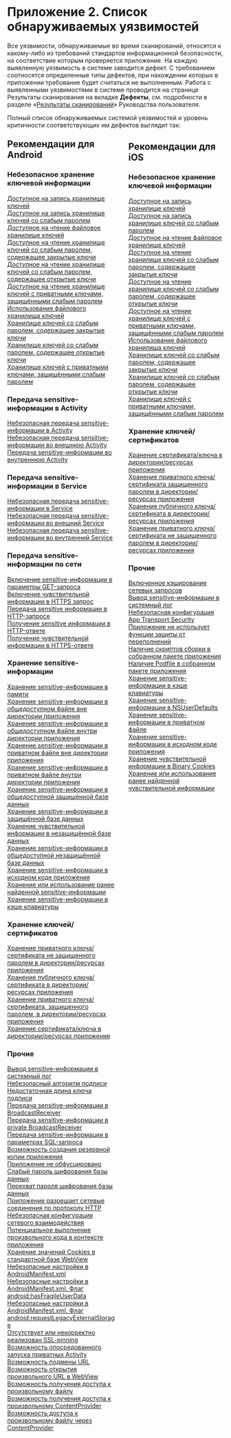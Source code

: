 # Приложение 2. Список обнаруживаемых уязвимостей

Все уязвимости, обнаруживаемые во время сканирований, относятся к какому-либо из требований стандартов информационной безопасности, на соответствие которым проверяется приложение. На каждую выявленную уязвимость в системе заводится дефект. С требованием соотносятся определенные типы дефектов, при нахождении которых в приложении требование будет считаться не выполненным. Работа с выявленными уязвимостями в системе проводится на странице Результаты сканирования на вкладке **Дефекты**, см. подробности в разделе «[Результаты сканирований](../ug/rezultaty_skanirovanij.md)» Руководства пользователя.

Полный список обнаруживаемых системой уязвимостей и уровень критичности соответствующих им дефектов выглядит так:


<div style='float: left; width: 50%; margin-top: -20px; margin-right: 30px;' markdown>

## Рекомендации для Android

### Небезопасное хранение ключевой информации

<a href="../../rg/ru/android/a_writable_keystore/">
        Доступное на запись хранилище ключей</a><br>
<a href="../../rg/ru/android/a_keystore_with_write_permission_protected_by_a_weak_password/">
        Доступное на запись хранилище ключей со слабым паролем</a><br>
<a href="../../rg/ru/android/readable_file_keystore/">
        Доступное на чтение файловое хранилище ключей</a><br>
<a href="../../rg/ru/android/a_readable_keystore%2C_protected_by_a_weak_password%2C_with_private_keys/">
        Доступное на чтение хранилище ключей со слабым паролем, содержащее закрытые ключи</a><br>
<a href="../../rg/ru/android/a_readable_keystore%2C_protected_by_a_weak_password%2C_with_public_keys/">
        Доступное на чтение хранилище ключей со слабым паролем, содержащее открытые ключи</a><br>
<a href="../../rg/ru/android/a_readable_keystore_containing_private_keys_protected_by_a_weak_password/">
        Доступное на чтение хранилище ключей с приватными ключами, защищёнными слабым паролем</a><br>
<a href="../../rg/ru/android/using_a_file_keystore/">
        Использование файлового хранилища ключей</a><br>
<a href="../../rg/ru/android/a_keystore%2C_protected_by_weak_password%2C_containing_private_keys/">
        Хранилище ключей со слабым паролем, содержащее закрытые ключи</a><br>
<a href="../../rg/ru/android/a_keystore%2C_protected_by_weak_password%2C_containing_public_keys/">
        Хранилище ключей со слабым паролем, содержащее открытые ключи</a><br>
<a href="../../rg/ru/android/a_keystore_containing_private_keys_protected_by_a_weak_password/">
        Хранилище ключей с приватными ключами, защищёнными слабым паролем</a>

### Передача sensitive-информации в Activity

<a href="../../rg/ru/android/insecure_transmission_of_sensitive_information_in_activity/">
        Небезопасная передача sensitive-информации в Activity</a><br>
<a href="../../rg/ru/android/insecure_transmission_of_sensitive_information_in_external_activity/">
        Небезопасная передача sensitive-информации во внешнюю Activity</a><br>
<a href="../../rg/ru/android/insecure_transmission_of_sensitive_information_in_private_activity/">
        Передача sensitive-информации во внутреннюю Activity</a>

### Передача sensitive-информации в Service

<a href="../../rg/ru/android/insecure_transmission_of_sensitive_information_in_service/">
        Небезопасная передача sensitive-информации в Service</a><br>
<a href="../../rg/ru/android/insecure_transmission_of_sensitive_information_in_external_service/">
        Небезопасная передача sensitive-информации во внешний Service</a><br>
<a href="../../rg/ru/android/insecure_transmission_of_sensitive_information_in_internal_service/">
        Небезопасная передача sensitive-информации во внутренний Service</a>

### Передача sensitive-информации по сети

<a href="../../rg/ru/android/inclusion_of_sensitive_information_into_the_get_request_parameters/">
        Включение sensitive-информации в параметры GET-запроса</a><br>
<a href="../../rg/ru/android/inclusion_of_sensitive_information_into_an_https_request/">
        Включение чувствительной информации в HTTPS запрос</a><br>
<a href="../../rg/ru/android/transmission_of_sensitive_information_in_an_http_request/">
        Передача sensitive информации в HTTP-запросе</a><br>
<a href="../../rg/ru/android/transmission_of_sensitive_information_in_an_http_response/">
        Получение sensitive информации в HTTP-ответе</a><br>
<a href="../../rg/ru/android/inclusion_of_sensitive_information_into_an_https_response/">
        Получение чувствительной информации в HTTPS-ответе</a>

### Хранение sensitive-информации

<a href="../../rg/ru/android/storing_sensitive_information_in_memory/">
        Хранение sensitive-информации в памяти</a><br>
<a href="../../rg/ru/android/storing_sensitive_information_in_a_public_file_outside_the_application_s_directory/">
        Хранение sensitive-информации в общедоступном файле вне директории приложения</a><br>
<a href="../../rg/ru/android/storing_sensitive_information_in_a_public_file_inside_the_application_s_directory/">
        Хранение sensitive-информации в общедоступном файле внутри директории приложения</a><br>
<a href="../../rg/ru/android/storing_sensitive_information_in_a_private_file_outside_the_application_s_directory/">
        Хранение sensitive-информации в приватном файле вне директории приложения</a><br>
<a href="../../rg/ru/android/storing_sensitive_information_in_a_private_file_inside_the_application_s_directory/">
        Хранение sensitive-информации в приватном файле внутри директории приложения</a><br>
<a href="../../rg/ru/android/storing_sensitive_information_in_a_public_protected_database/">
        Хранение sensitive-информации в общедоступной защищённой базе данных</a><br>
<a href="../../rg/ru/android/storing_sensitive_information_in_a_protected_database/">
        Хранение sensitive-информации в защищённой базе данных</a><br>
<a href="../../rg/ru/android/storing_sensitive_information_in_an_insecure_database/">
        Хранение чувствительной информации в незащищённой базе данных</a><br>
<a href="../../rg/ru/android/storing_sensitive_information_in_a_public_unprotected_database/">
        Хранение sensitive-информации в общедоступной незащищённой базе данных</a><br>
<a href="../../rg/ru/android/storing_sensitive_information_in_the_application_source_code/">
        Хранение sensitive-информации в исходном коде приложения</a><br>
<a href="../../rg/ru/android/storage_or_use_of_previously_found_sensitive_information/">
        Хранение или использование ранее найденной sensitive-информации</a><br>
<a href="../../rg/ru/android/storing_sensitive_information_in_the_keyboard_cache/">
        Хранение sensitive-информации в кэше клавиатуры</a>

### Хранение ключей/сертификатов

<a href="../../rg/ru/android/storing_a_private_key_certificate_that_is_not_protected_by_a_password_in_the_directory_resources_of_the_application/">
        Хранение приватного ключа/сертификата не защищенного паролем в директории/ресурсах приложения</a><br>
<a href="../../rg/ru/android/storing_a_public_key_certificate_in_the_directory_resources_of_the_application/">
        Хранение публичного ключа/сертификата в директории/ресурсах приложения</a><br>
<a href="../../rg/ru/android/storing_a_private_key_certificate_protected_by_a_password_in_the_directory_resources_of_the_application/">
        Хранение приватного ключа/сертификата, защищенного паролем, в директории/ресурсах приложения</a><br>
<a href="../../rg/ru/android/storing_a_key_certificate_in_the_directory_resources_of_the_application/">
        Хранение сертификата/ключа в директории/ресурсах приложения</a>

### Прочие

<a href="../../rg/ru/android/output_of_sensitive_information_into_the_system_log/">
        Вывод sensitive-информации в системный лог</a><br>
<a href="../../rg/ru/android/insecure_signature_algorithm/">
        Небезопасный алгоритм подписи</a><br>
<a href="../../rg/ru/android/insufficient_length_of_a_signature_key/">
        Недостаточная длина ключа подписи</a><br>
<a href="../../rg/ru/android/transmission_of_sensitive_information_in_broadcastreceiver/">
        Передача sensitive-информации в BroadcastReceiver</a><br>
<a href="../../rg/ru/android/transmission_of_sensitive_information_to_a_private_broadcastreceiver/">
        Передача sensitive-информации в private BroadcastReceiver</a><br>
<a href="../../rg/ru/android/transmission_of_sensitive_information_in_sql_query_parameters/">
        Передача sensitive-информации в параметрах SQL-запроса</a><br>
<a href="../../rg/ru/android/possibility_to_create_a_backup_copy_of_the_application/">
        Возможность создания резервной копии приложения</a><br>
<a href="../../rg/ru/android/application_is_not_obfuscated/">
        Приложение не обфусцировано</a><br>
<a href="../../rg/ru/android/weak_database_encryption_password/">
        Слабый пароль шифрования базы данных</a><br>
<a href="../../rg/ru/android/interception_of_the_database_encryption_password/">
        Перехват пароля шифрования базы данных</a><br>
<a href="../../rg/ru/android/an_application_allows_network_connections_via_http/">
        Приложение разрешает сетевые соединения по протоколу HTTP</a><br>
<a href="../../rg/ru/android/insecure_networking_configuration/">
        Небезопасная конфигурация сетевого взаимодействия</a><br>
<a href="../../rg/ru/android/potential_execution_of_arbitrary_code_within_the_application/">
        Потенциальное выполнение произвольного кода в контексте приложения</a><br>
<a href="../../rg/ru/android/storing_cookie_values_in_the_standard_webview_database/">
        Хранение значений Cookies в стандартной базе WebView</a><br>
<a href="../../rg/ru/android/insecure_settings_in_androidmanifest.xml/">
        Небезопасные настройки в AndroidManifest.xml</a><br>
<a href="../../rg/ru/android/insecure_settings_in_androidmanifest.xml._the_android_hasfragileuserdata_flag/">
        Небезопасные настройки в AndroidManifest.xml. Флаг android:hasFragileUserData</a><br>
<a href="../../rg/ru/android/insecure_settings_in_androidmanifest.xml._the_android_requestlegacyexternalstorage_flag/">
        Небезопасные настройки в AndroidManifest.xml. Флаг android:requestLegacyExternalStorage</a><br>
<a href="../../rg/ru/android/ssl-pinning_is_missing_or_incorrectly_realized/">
        Отсутствует или некорректно реализован SSL-pinning</a><br>
<a href="../../rg/ru/android/ability_to_run_private_activity_indirectly/">
        Возможность опосредованного запуска приватных Activity</a><br>
<a href="../../rg/ru/android/url_spoofing_possibility/">
        Возможность подмены URL</a><br>
<a href="../../rg/ru/android/ability_to_open_an_arbitrary_url_in_webview/">
        Возможность открытия произвольного URL в WebView</a><br>
<a href="../../rg/ru/android/access_to_an_arbitrary_file/">
        Возможность получения доступа к произвольному файлу</a><br>
<a href="../../rg/ru/android/access_to_an_arbitrary_contentprovider/">
        Возможность получения доступа к произвольному ContentProvider</a><br>
<a href="../../rg/ru/android/ability_to_access_an_arbitrary_file_via_contentprovider/">
        Возможность доступа к произвольному файлу через ContentProvider</a>

</div>

<div markdown>

## Рекомендации для iOS

### Небезопасное хранение ключевой информации

<a href="../../rg/ru/ios/a_writable_keystore_ios/">
        Доступное на запись хранилище ключей
      </a><br>
<a href="../../rg/ru/ios/a_keystore_with_write_permission_protected_by_a_weak_password_ios/">
        Доступное на запись хранилище ключей со слабым паролем
      </a><br>
<a href="../../rg/ru/ios/readable_file_keystore_ios/">
        Доступное на чтение файловое хранилище ключей
      </a><br>
<a href="../../rg/ru/ios/a_readable_keystore%2C_protected_by_a_weak_password%2C_with_private_keys_ios/">
        Доступное на чтение хранилище ключей со слабым паролем, содержащее закрытые ключи
      </a><br>
<a href="../../rg/ru/ios/a_readable_keystore%2C_protected_by_a_weak_password%2C_with_public_keys_ios/">
        Доступное на чтение хранилище ключей со слабым паролем, содержащее открытые ключи
      </a><br>
<a href="../../rg/ru/ios/a_readable_keystore_containing_private_keys_protected_by_a_weak_password_ios/">
        Доступное на чтение хранилище ключей с приватными ключами, защищёнными слабым паролем
      </a><br>
<a href="../../rg/ru/ios/using_a_file_keystore_ios/">
        Использование файлового хранилища ключей
      </a><br>
<a href="../../rg/ru/ios/a_keystore%2C_protected_by_weak_password%2C_containing_private_keys_ios/">
        Хранилище ключей со слабым паролем, содержащее закрытые ключи
      </a><br>
<a href="../../rg/ru/ios/a_keystore%2C_protected_by_weak_password%2C_containing_public_keys_ios/">
        Хранилище ключей со слабым паролем, содержащее открытые ключи
      </a><br>
<a href="../../rg/ru/ios/a_keystore_containing_private_keys_protected_by_a_weak_password_ios/">
        Хранилище ключей с приватными ключами, защищёнными слабым паролем
      </a>

### Хранение ключей/сертификатов

<a href="../../rg/ru/ios/storing_a_key_certificate_in_the_directory_resources_of_the_application_ios/">
        Хранение сертификата/ключа в директории/ресурсах приложения
      </a><br>
<a href="../../rg/ru/ios/storing_a_private_key_certificate_protected_by_a_password_in_the_directory_resources_of_the_application_ios/">
        Хранение приватного ключа/сертификата защищенного паролем в директории/ресурсах приложения
      </a><br>
<a href="../../rg/ru/ios/storing_a_public_key_certificate_in_the_directory_resources_of_the_application_ios/">
        Хранение публичного ключа/сертификата в директории/ресурсах приложения
      </a><br>
<a href="../../rg/ru/ios/storing_a_private_key_certificate_that_is_not_protected_by_a_password_in_the_directory_resources_of_the_application_ios/">
        Хранение приватного ключа/сертификата не защищенного паролем в директории/ресурсах приложения
      </a><br>

### Прочие

<a href="../../rg/ru/ios/enabled_caching_of_network_requests_ios/">
        Включенное кэширование сетевых запросов
      </a><br>
<a href="../../rg/ru/ios/output_of_sensitive_information_into_the_system_log_ios/">
        Вывод sensitive-информации в системный лог
      </a><br>
<a href="../../rg/ru/ios/insecure_app_transport_security_configuration_ios/">
        Небезопасная конфигурация App Transport Security
      </a><br>
<a href="../../rg/ru/ios/application_does_not_use_overflow_protection_features_ios/">
        Приложение не использует функции защиты от переполнений
      </a><br>
<a href="../../rg/ru/ios/presence_of_build_scripts_in_the_built_application_package_ios/">
        Наличие скриптов сборки в собранном пакете приложения
      </a><br>
<a href="../../rg/ru/ios/presence_of_podfile_in_the_built_application_package_ios/">
        Наличие Podfile в собранном пакете приложения
      </a><br>
<a href="../../rg/ru/ios/storing_sensitive_information_in_the_keyboard_cache_ios/">
        Хранение sensitive-информации в кэше клавиатуры
      </a><br>
<a href="../../rg/ru/ios/storing_sensitive_information_in_nsuserdefaults_ios/">
        Хранение sensitive-информации в NSUserDefaults
      </a><br>
<a href="../../rg/ru/ios/storing_sensitive_information_in_a_private_file_ios/">
        Хранение sensitive-информации в приватном файле
      </a><br>
<a href="../../rg/ru/ios/storing_sensitive_information_in_the_application_source_code_ios/">
        Хранение sensitive-информации в исходном коде приложения
      </a><br>
<a href="../../rg/ru/ios/storing_sensitive_information_in_binary_cookies_ios/">
        Хранение чувствительной информации в Binary Cookies
      </a><br>
<a href="../../rg/ru/ios/storage_or_use_of_previously_found_sensitive_information_ios/">
        Хранение или использование ранее найденной чувствительной информации
      </a>

</div>